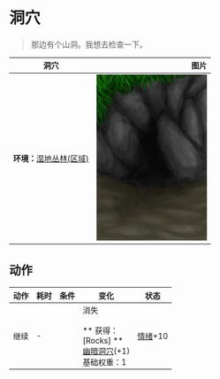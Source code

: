 # 洞穴  
> 那边有个山洞。我想去检查一下。  
  
  洞穴  |   图片   
 ----  |  ----:   
 **环境：**[湿地丛林(区域)](Wetlands.md)  |  <img decoding="async" src="Sprite/DarkCaveEntrance.png" href="a.md" style="max-width:300px;max-height:300px;">   
  
## 动作  
动作  |  耗时  |  条件  |  变化  |  状态  
----  |  ----  |  ----  |  ----  |  ----  
继续<br>  |  -  |    |  消失<br><br>** 获得： **<br>** [Rocks] **<br>  [幽暗洞穴](DarkCaveEntrance.md)(+1)<br>基础权重：1<br>  |  [情绪](Morale.md)+10  
